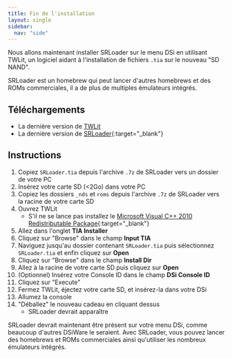 ```yaml
---
title: Fin de l'installation
layout: single
sidebar:
  nav: "side"
---
```


Nous allons maintenant installer SRLoader sur le menu DSi en utilisant TWLit, un logiciel aidant à l'installation de fichiers `.tia` sur le nouveau "SD NAND".

SRLoader est un homebrew qui peut lancer d'autres homebrews et des ROMs commerciales, il a de plus de multiples émulateurs intégrés.

## Téléchargements

- La dernière version de [TWLit](/assets/files/TWLit.exe)
- La dernière version de [SRLoader](https://github.com/Robz8/SRLoader/releases){:target="_blank"}

## Instructions

1. Copiez `SRLoader.tia` depuis l'archive `.7z` de SRLoader vers un dossier de votre PC
2. Insérez votre carte SD (<2Go) dans votre PC
3. Copiez les dossiers `_nds` et `roms` depuis l'archive `.7z` de SRLoader vers la racine de votre carte SD
4. Ouvrez TWLit
    - S'il ne se lance pas installez le [Microsoft Visual C++ 2010 Redistributable Package](https://www.microsoft.com/en-us/download/details.aspx?id=5555){:target="_blank"}
5. Allez dans l'onglet **TIA Installer**
6. Cliquez sur "Browse" dans le champ **Input TIA**
7. Naviguez jusqu'au dossier contenant `SRLoader.tia` puis sélectionnez `SRLoader.tia` et enfin cliquez sur **Open**
8. Cliquez sur "Browse" dans le champ **Install Dir**
9. Allez à la racine de votre carte SD puis cliquez sur **Open**
10. (Optionnel) Insérez votre Console ID dans le champ **DSi Console ID**
11. Cliquez sur "Execute"
12. Fermez TWLit, éjectez votre carte SD, et insérez-la dans votre DSi
13. Allumez la console
14. "Déballez" le nouveau cadeau en cliquant dessus
    - SRLoader devrait apparaître

SRLoader devrait maintenant être présent sur votre menu DSi, comme beaucoup d'autres DSiWare le seraient. Avec SRLoader, vous pouvez lancer des homebrews et ROMs commerciales ainsi qu'utiliser les nombreux émulateurs intégrés.
